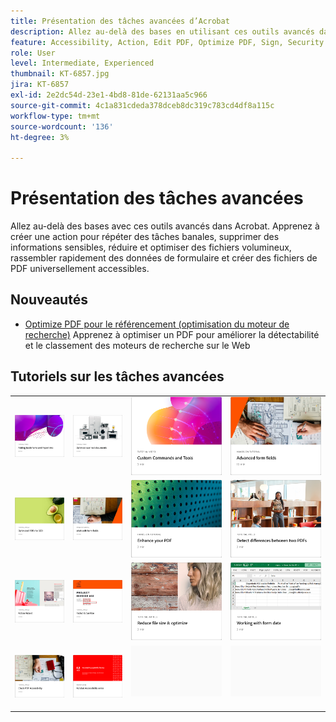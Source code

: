 ```yaml
---
title: Présentation des tâches avancées d’Acrobat
description: Allez au-delà des bases en utilisant ces outils avancés dans Acrobat
feature: Accessibility, Action, Edit PDF, Optimize PDF, Sign, Security
role: User
level: Intermediate, Experienced
thumbnail: KT-6857.jpg
jira: KT-6857
exl-id: 2e2dc54d-23e1-4bd8-81de-62131aa5c966
source-git-commit: 4c1a831cdeda378dceb8dc319c783cd4df8a115c
workflow-type: tm+mt
source-wordcount: '136'
ht-degree: 3%

---
```


# Présentation des tâches avancées

Allez au-delà des bases avec ces outils avancés dans Acrobat. Apprenez à créer une action pour répéter des tâches banales, supprimer des informations sensibles, réduire et optimiser des fichiers volumineux, rassembler rapidement des données de formulaire et créer des fichiers de PDF universellement accessibles.

## Nouveautés

* [Optimize PDF pour le référencement (optimisation du moteur de recherche)](optimizeseo.md)
Apprenez à optimiser un PDF pour améliorer la détectabilité et le classement des moteurs de recherche sur le Web

## Tutoriels sur les tâches avancées

<table style="table-layout:fixed">
<tr>
  <td>
    <a href="bookmarks.md">
      <img alt="Ajout de signets et d’hyperliens" src="../assets/bookmarks.png" />
    </a>
  </td>
  <td>
    <a href="optimizescan.md">
      <img alt="Optimisation des documents numérisés" src="../assets/optimize.png" />
    </a>
  </td>
  <td>
    <a href="custom.md">
      <img alt="Commandes et outils personnalisés" src="../assets/custom-commands.png" />
    </a>
  </td>
  <td>
    <a href="advancedforms.md">
      <img alt="Champs de formulaire avancés" src="../assets/advanced-forms.png" />
    </a>
  </td>
</tr>
<tr>
 <td>
    <a href="optimizeseo.md">
      <img alt="Optimize PDF pour SEO (optimisation du moteur de recherche)" src="../assets/seo.png" />
    </a>
  </td>
  <td>
    <a href="workforms.md">
      <img alt="Utilisation des champs de formulaire" src="../assets/work-forms.png" />
    </a>
  </td>
  <td>
    <a href="enhance.md">
      <img alt="Améliorer votre PDF" src="../assets/enhance.png" />
    </a>
  </td>
 <td>
    <a href="compare.md">
      <img alt="Détecter les différences entre deux PDF" src="../assets/compare.png" />
    </a>
  </td>
</tr>
<tr>
  <td>
    <a href="action.md">
      <img alt="Action Wizard" src="../assets/action-wizard.png" />
    </a>
  </td>
  <td>
    <a href="redact.md">
      <img alt="Biffer et assainir" src="../assets/redact.png" />
    </a>
  </td>
 <td>
    <a href="reduce.md">
      <img alt="Réduire la taille du fichier et l’optimiser" src="../assets/reduce.png" />
    </a>
  </td>
  <td>
    <a href="formdata.md">
      <img alt="Action Wizard" src="../assets/form-data.png" />
    </a>
  </td>
</tr>
<tr>
 <td>
    <a href="accessibility.md">
      <img alt="Vérifier l’accessibilité du PDF" src="../assets/accessibility.png" />
    </a>
  </td>
 <td>
    <a href="accessibility-series.md">
      <img alt="Préparation des fichiers de PDF accessibles" src="../assets/accessibility-series.png" />
    </a>
  </td>
  <td>
   <img alt="Espaceur" src="../assets/Grayspacer.png" />
    <div>
    <br>
  </td> 
  <td>
   <img alt="Espaceur" src="../assets/Grayspacer.png" />
    <div>
    <br>
  </td>  
</tr>
</table>
